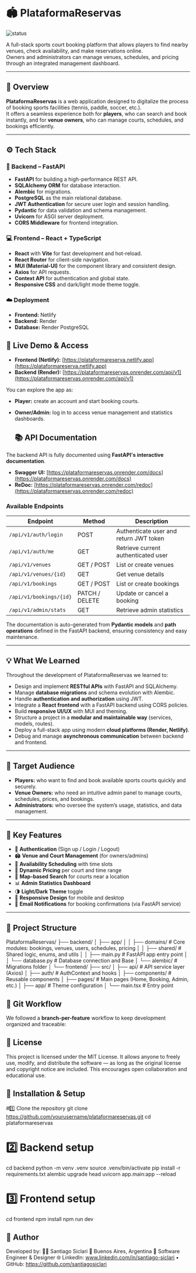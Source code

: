 # 🏟️ PlataformaReservas
![status](https://img.shields.io/badge/status-in_development-yellow)

A full-stack sports court booking platform that allows players to find nearby venues, check availability, and make reservations online.  
Owners and administrators can manage venues, schedules, and pricing through an integrated management dashboard.

---

## 🚀 Overview

**PlataformaReservas** is a web application designed to digitalize the process of booking sports facilities (tennis, paddle, soccer, etc.).  
It offers a seamless experience both for **players**, who can search and book instantly, and for **venue owners**, who can manage courts, schedules, and bookings efficiently.

---

## ⚙️ Tech Stack

### 🧩 Backend – FastAPI
- **FastAPI** for building a high-performance REST API.
- **SQLAlchemy ORM** for database interaction.
- **Alembic** for migrations.
- **PostgreSQL** as the main relational database.
- **JWT Authentication** for secure user login and session handling.
- **Pydantic** for data validation and schema management.
- **Uvicorn** for ASGI server deployment.
- **CORS Middleware** for frontend integration.

### 💻 Frontend – React + TypeScript
- **React** with **Vite** for fast development and hot-reload.
- **React Router** for client-side navigation.
- **MUI (Material-UI)** for the component library and consistent design.
- **Axios** for API requests.
- **Context API** for authentication and global state.
- **Responsive CSS** and dark/light mode theme toggle.

### ☁️ Deployment
- **Frontend:** Netlify  
- **Backend:** Render  
- **Database:** Render PostgreSQL

## 🚀 Live Demo & Access

- **Frontend (Netlify):** [https://plataformareserva.netlify.app](https://plataformareserva.netlify.app)
- **Backend (Render):** [https://plataformareservas.onrender.com/api/v1](https://plataformareservas.onrender.com/api/v1)

You can explore the app as:
- **Player:** create an account and start booking courts.
- **Owner/Admin:** log in to access venue management and statistics dashboards.

  ## 📚 API Documentation

The backend API is fully documented using **FastAPI's interactive documentation**.

- **Swagger UI:** [https://plataformareservas.onrender.com/docs](https://plataformareservas.onrender.com/docs)
- **ReDoc:** [https://plataformareservas.onrender.com/redoc](https://plataformareservas.onrender.com/redoc)

### Available Endpoints

| Endpoint | Method | Description |
|-----------|--------|-------------|
| `/api/v1/auth/login` | POST | Authenticate user and return JWT token |
| `/api/v1/auth/me` | GET | Retrieve current authenticated user |
| `/api/v1/venues` | GET / POST | List or create venues |
| `/api/v1/venues/{id}` | GET | Get venue details |
| `/api/v1/bookings` | GET / POST | List or create bookings |
| `/api/v1/bookings/{id}` | PATCH / DELETE | Update or cancel a booking |
| `/api/v1/admin/stats` | GET | Retrieve admin statistics |

The documentation is auto-generated from **Pydantic models** and **path operations** defined in the FastAPI backend, ensuring consistency and easy maintenance.

---

## 💡 What We Learned

Throughout the development of PlataformaReservas we learned to:
- Design and implement **RESTful APIs** with FastAPI and SQLAlchemy.
- Manage **database migrations** and schema evolution with Alembic.
- Handle **authentication and authorization** using JWT.
- Integrate a **React frontend** with a FastAPI backend using CORS policies.
- Build **responsive UI/UX** with MUI and theming.
- Structure a project in a **modular and maintainable way** (services, models, routes).
- Deploy a full-stack app using modern **cloud platforms (Render, Netlify)**.
- Debug and manage **asynchronous communication** between backend and frontend.

---

## 👥 Target Audience

- **Players:** who want to find and book available sports courts quickly and securely.  
- **Venue Owners:** who need an intuitive admin panel to manage courts, schedules, prices, and bookings.  
- **Administrators:** who oversee the system’s usage, statistics, and data management.

---

## 🧠 Key Features

- 🔐 **Authentication** (Sign up / Login / Logout)
- 🏟️ **Venue and Court Management** (for owners/admins)
- 📅 **Availability Scheduling** with time slots
- 💸 **Dynamic Pricing** per court and time range
- 📍 **Map-based Search** for courts near a location
- 📊 **Admin Statistics Dashboard**
- 🌗 **Light/Dark Theme** toggle
- 📱 **Responsive Design** for mobile and desktop
- 📨 **Email Notifications** for booking confirmations (via FastAPI service)

---

## 📁 Project Structure

PlataformaReservas/
├── backend/
│ ├── app/
│ │ ├── domains/ # Core modules: bookings, venues, users, schedules, pricing
│ │ ├── shared/ # Shared logic, enums, and utils
│ │ ├── main.py # FastAPI app entry point
│ │ └── database.py # Database connection and Base
│ └── alembic/ # Migrations folder
│
└── frontend/
├── src/
│ ├── api/ # API service layer (Axios)
│ ├── auth/ # AuthContext and hooks
│ ├── components/ # Reusable components
│ ├── pages/ # Main pages (Home, Booking, Admin, etc.)
│ ├── app/ # Theme configuration
│ └── main.tsx # Entry point

## 🌿 Git Workflow

We followed a **branch-per-feature** workflow to keep development organized and traceable:

## 📜 License

This project is licensed under the MIT License.
It allows anyone to freely use, modify, and distribute the software — as long as the original license and copyright notice are included.
This encourages open collaboration and educational use.

## 🧩 Installation & Setup
#1️⃣ Clone the repository
    git clone https://github.com/yourusername/plataformareservas.git
    cd plataformareservas
# 2️⃣ Backend setup
  cd backend
  python -m venv .venv
  source .venv/bin/activate
  pip install -r requirements.txt
  alembic upgrade head
  uvicorn app.main:app --reload
# 3️⃣ Frontend setup
  cd frontend
  npm install
  npm run dev

## 💬 Author

Developed by:
🧑‍💻 Santiago Siclari
📍 Buenos Aires, Argentina
💼 Software Engineer & Designer
🌐 LinkedIn: www.linkedin.com/in/santiago-siclari
 • GitHub: https://github.com/santiagosiclari
